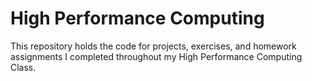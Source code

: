 # High Performance Computing 

This repository holds the code for projects, exercises, and homework assignments I completed throughout my High Performance Computing Class.
